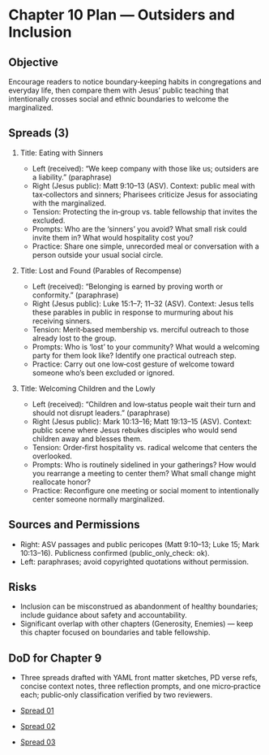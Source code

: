 # Chapter 10 Plan — Outsiders and Inclusion

## Objective
Encourage readers to notice boundary‑keeping habits in congregations and everyday life, then compare them with Jesus’ public teaching that intentionally crosses social and ethnic boundaries to welcome the marginalized.

## Spreads (3)
1. Title: Eating with Sinners
   - Left (received): “We keep company with those like us; outsiders are a liability.” (paraphrase)
   - Right (Jesus public): Matt 9:10–13 (ASV). Context: public meal with tax‑collectors and sinners; Pharisees criticize Jesus for associating with the marginalized.
   - Tension: Protecting the in‑group vs. table fellowship that invites the excluded.
   - Prompts: Who are the ‘sinners’ you avoid? What small risk could invite them in? What would hospitality cost you?
   - Practice: Share one simple, unrecorded meal or conversation with a person outside your usual social circle.

2. Title: Lost and Found (Parables of Recompense)
   - Left (received): “Belonging is earned by proving worth or conformity.” (paraphrase)
   - Right (Jesus public): Luke 15:1–7; 11–32 (ASV). Context: Jesus tells these parables in public in response to murmuring about his receiving sinners.
   - Tension: Merit‑based membership vs. merciful outreach to those already lost to the group.
   - Prompts: Who is ‘lost’ to your community? What would a welcoming party for them look like? Identify one practical outreach step.
   - Practice: Carry out one low‑cost gesture of welcome toward someone who’s been excluded or ignored.

3. Title: Welcoming Children and the Lowly
   - Left (received): “Children and low‑status people wait their turn and should not disrupt leaders.” (paraphrase)
   - Right (Jesus public): Mark 10:13–16; Matt 19:13–15 (ASV). Context: public scene where Jesus rebukes disciples who would send children away and blesses them.
   - Tension: Order‑first hospitality vs. radical welcome that centers the overlooked.
   - Prompts: Who is routinely sidelined in your gatherings? How would you rearrange a meeting to center them? What small change might reallocate honor?
   - Practice: Reconfigure one meeting or social moment to intentionally center someone normally marginalized.

## Sources and Permissions
- Right: ASV passages and public pericopes (Matt 9:10–13; Luke 15; Mark 10:13–16). Publicness confirmed (public_only_check: ok).
- Left: paraphrases; avoid copyrighted quotations without permission.

## Risks
- Inclusion can be misconstrued as abandonment of healthy boundaries; include guidance about safety and accountability.
- Significant overlap with other chapters (Generosity, Enemies) — keep this chapter focused on boundaries and table fellowship.

## DoD for Chapter 9
- Three spreads drafted with YAML front matter sketches, PD verse refs, concise context notes, three reflection prompts, and one micro‑practice each; public‑only classification verified by two reviewers.

- [Spread 01](../manuscript/CHAPTER_10/SPREAD_01.md)
- [Spread 02](../manuscript/CHAPTER_10/SPREAD_02.md)
- [Spread 03](../manuscript/CHAPTER_10/SPREAD_03.md)